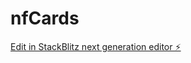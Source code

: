 # nfCards

[Edit in StackBlitz next generation editor ⚡️](https://stackblitz.com/~/github.com/heroual/nfCards)